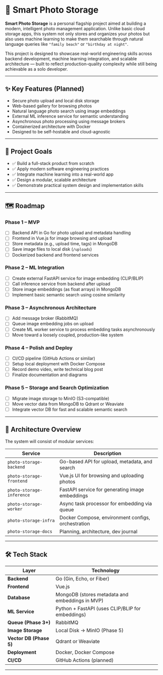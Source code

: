 # 📸 Smart Photo Storage

**Smart Photo Storage** is a personal flagship project aimed at building a modern, intelligent photo management application. Unlike basic cloud storage apps, this system not only stores and organizes your photos but also uses machine learning to make them searchable through natural language queries like `"family beach"` or `"birthday at night"`.

This project is designed to showcase real-world engineering skills across backend development, machine learning integration, and scalable architecture — built to reflect production-quality complexity while still being achievable as a solo developer.

---

## ✨ Key Features (Planned)

- Secure photo upload and local disk storage
- Web-based gallery for browsing photos
- Natural language photo search using image embeddings
- External ML inference service for semantic understanding
- Asynchronous photo processing using message brokers
- Containerized architecture with Docker
- Designed to be self-hostable and cloud-agnostic

---

## 📌 Project Goals

- ✅ Build a full-stack product from scratch
- ✅ Apply modern software engineering practices
- ✅ Integrate machine learning into a real-world app
- ✅ Design a modular, scalable architecture
- ✅ Demonstrate practical system design and implementation skills

---

## 🗺️ Roadmap

### Phase 1 – MVP
- [ ] Backend API in Go for photo upload and metadata handling
- [ ] Frontend in Vue.js for image browsing and upload
- [ ] Store metadata (e.g., upload time, tags) in MongoDB
- [ ] Save image files to local disk (`/uploads`)
- [ ] Dockerized backend and frontend services

### Phase 2 – ML Integration
- [ ] Create external FastAPI service for image embedding (CLIP/BLIP)
- [ ] Call inference service from backend after upload
- [ ] Store image embeddings (as float arrays) in MongoDB
- [ ] Implement basic semantic search using cosine similarity

### Phase 3 – Asynchronous Architecture
- [ ] Add message broker (RabbitMQ)
- [ ] Queue image embedding jobs on upload
- [ ] Create ML worker service to process embedding tasks asynchronously
- [ ] Move toward a loosely coupled, production-like system

### Phase 4 – Polish and Deploy
- [ ] CI/CD pipeline (GitHub Actions or similar)
- [ ] Setup local deployment with Docker Compose
- [ ] Record demo video, write technical blog post
- [ ] Finalize documentation and diagrams

### Phase 5 – Storage and Search Optimization
- [ ] Migrate image storage to MinIO (S3-compatible)
- [ ] Move vector data from MongoDB to Qdrant or Weaviate
- [ ] Integrate vector DB for fast and scalable semantic search

---

## 🧱 Architecture Overview

The system will consist of modular services:

| Service | Description |
|---------|-------------|
| `photo-storage-backend` | Go-based API for upload, metadata, and search |
| `photo-storage-frontend` | Vue.js UI for browsing and uploading photos |
| `photo-storage-inference` | FastAPI service for generating image embeddings |
| `photo-storage-worker` | Async task processor for embedding via queue |
| `photo-storage-infra` | Docker Compose, environment configs, orchestration |
| `photo-storage-docs` | Planning, architecture, dev journal |

---

## 🛠️ Tech Stack

| Layer | Technology |
|-------|------------|
| **Backend** | Go (Gin, Echo, or Fiber) |
| **Frontend** | Vue.js |
| **Database** | MongoDB (stores metadata and embeddings in MVP) |
| **ML Service** | Python + FastAPI (uses CLIP/BLIP for embeddings) |
| **Queue (Phase 3+)** | RabbitMQ |
| **Image Storage** | Local Disk → MinIO (Phase 5) |
| **Vector DB (Phase 5)** | Qdrant or Weaviate |
| **Deployment** | Docker, Docker Compose |
| **CI/CD** | GitHub Actions (planned) |

---

